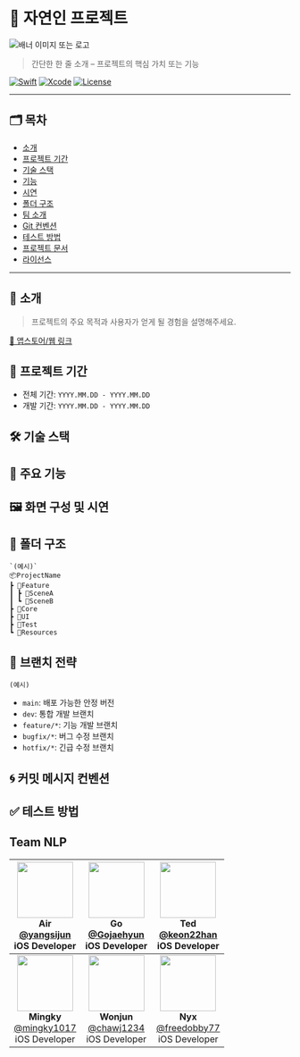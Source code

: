 # 🚀 자연인 프로젝트
![배너 이미지 또는 로고](링크)

> 간단한 한 줄 소개 – 프로젝트의 핵심 가치 또는 기능

[![Swift](https://img.shields.io/badge/Swift-5.9-orange.svg)]()
[![Xcode](https://img.shields.io/badge/Xcode-15.0-blue.svg)]()
[![License](https://img.shields.io/badge/license-MIT-green.svg)]()

---

## 🗂 목차
- [소개](#소개)
- [프로젝트 기간](#프로젝트-기간)
- [기술 스택](#기술-스택)
- [기능](#기능)
- [시연](#시연)
- [폴더 구조](#폴더-구조)
- [팀 소개](#팀-소개)
- [Git 컨벤션](#git-컨벤션)
- [테스트 방법](#테스트-방법)
- [프로젝트 문서](#프로젝트-문서)
- [라이선스](#lock_with_ink_pen-license)

---

## 📱 소개

> 프로젝트의 주요 목적과 사용자가 얻게 될 경험을 설명해주세요.

[🔗 앱스토어/웹 링크](https://example.com)


## 📆 프로젝트 기간
- 전체 기간: `YYYY.MM.DD - YYYY.MM.DD`
- 개발 기간: `YYYY.MM.DD - YYYY.MM.DD`


## 🛠 기술 스택


## 🌟 주요 기능


## 🖼 화면 구성 및 시연


## 🧱 폴더 구조

```
`(예시)`
📦ProjectName
┣ 📂Feature
┃ ┣ 📂SceneA
┃ ┗ 📂SceneB
┣ 📂Core
┣ 📂UI
┣ 📂Test
┗ 📂Resources
```



## 🔖 브랜치 전략
`(예시)`
- `main`: 배포 가능한 안정 버전
- `dev`: 통합 개발 브랜치
- `feature/*`: 기능 개발 브랜치
- `bugfix/*`: 버그 수정 브랜치
- `hotfix/*`: 긴급 수정 브랜치

## 🌀 커밋 메시지 컨벤션


## ✅ 테스트 방법


## Team NLP

<div align="center">

| <img src="https://github.com/yangsijun.png" width="100"/><br/>**Air**<br/>[@yangsijun](https://github.com/yangsijun)<br/>iOS Developer | <img src="https://github.com/Gojaehyun.png" width="100"/><br/>**Go**<br/>[@Gojaehyun](https://github.com/Gojaehyun)<br/>iOS Developer | <img src="https://github.com/keon22han.png" width="100"/><br/>**Ted**<br/>[@keon22han](https://github.com/keon22han)<br/>iOS Developer |
|:---:|:---:|:---:|
| <img src="https://github.com/mingky1017.png" width="100"/><br/>**Mingky**<br/>[@mingky1017](https://github.com/mingky1017)<br/>iOS Developer | <img src="https://github.com/chawj1234.png" width="100"/><br/>**Wonjun**<br/>[@chawj1234](https://github.com/chawj1234)<br/>iOS Developer | <img src="https://github.com/freedobby77.png" width="100"/><br/>**Nyx**<br/>[@freedobby77](https://github.com/freedobby77)<br/>iOS Developer |

</div>
